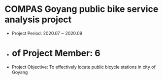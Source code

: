 # COMPAS Goyang public bike service analysis project
- Project Period: 2020.07 ~ 2020.09
- # of Project Member: 6
- Project Objective: To effectively locate public bicycle stations in city of Goyang

